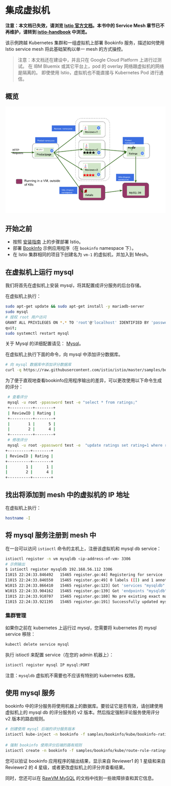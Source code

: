 # 集成虚拟机

**注意：本文档已失效，请浏览 [Istio 官方文档](https://istio.io/zh)。本书中的 Service Mesh 章节已不再维护，请转到 [istio-handbook](https://jimmysong.io/istio-handbook) 中浏览。**

该示例跨越 Kubernetes 集群和一组虚拟机上部署 Bookinfo 服务，描述如何使用 Istio service mesh 将此基础架构以单一 mesh 的方式操控。

> 注意：本文档还在建设中，并且只在 Google Cloud Platform 上进行过测试。
> 在 IBM Bluemix 或其它平台上，pod 的 overlay 网络跟虚拟机的网络是隔离的。
> 即使使用 Istio，虚拟机也不能直接与 Kubernetes Pod 进行通信。

## 概览

![Bookinfo应用的拓展Mesh](../images/istio-mesh-expansion.jpg)

## 开始之前

- 按照 [安装指南](https://istio.io/zh/docs/setup/kubernetes/) 上的步骤部署 Istio。
- 部署 [BookInfo](https://istio.io/zh/docs/examples/bookinfo/) 示例应用程序（在 `bookinfo` namespace 下）。
- 在 Istio 集群相同的项目下创建名为 `vm-1` 的虚拟机，并加入到 Mesh。

## 在虚拟机上运行 mysql

我们将首先在虚拟机上安装 mysql，将其配置成评分服务的后台存储。

在虚拟机上执行：

```bash
sudo apt-get update && sudo apt-get install -y mariadb-server
sudo mysql
# 授权 root 用户访问
GRANT ALL PRIVILEGES ON *.* TO 'root'@'localhost' IDENTIFIED BY 'password' WITH GRANT OPTION;
quit;
sudo systemctl restart mysql
```

关于 Mysql 的详细配置请见： [Mysql](https://mariadb.com/kb/en/library/download/)。

在虚拟机上执行下面的命令，向 mysql 中添加评分数据库。

```bash
# 向 mysql 数据库中添加评分数据库
curl -q https://raw.githubusercontent.com/istio/istio/master/samples/bookinfo/src/mysql/mysqldb-init.sql | mysql -u root -ppassword
```

为了便于直观地查看bookinfo应用程序输出的差异，可以更改使用以下命令生成的评分：

```bash
 # 查看评分
 mysql -u root -ppassword test -e "select * from ratings;"
 +----------+--------+
 | ReviewID | Rating |
 +----------+--------+
 |        1 |      5 |
 |        2 |      4 |
 +----------+--------+
 # 修改评分
 mysql -u root -ppassword test -e  "update ratings set rating=1 where reviewid=1;select * from ratings;"
+----------+--------+
| ReviewID | Rating |
+----------+--------+
|        1 |      1 |
|        2 |      4 |
+----------+--------+
```

## 找出将添加到 mesh 中的虚拟机的 IP 地址

在虚拟机上执行：

```bash
hostname -I
```

## 将 mysql 服务注册到 mesh 中

在一台可以访问 `istioctl` 命令的主机上，注册该虚拟机和 mysql db service：

```bash
istioctl register -n vm mysqldb <ip-address-of-vm> 3306
# 示例输出
$ istioctl register mysqldb 192.168.56.112 3306
I1015 22:24:33.846492   15465 register.go:44] Registering for service 'mysqldb' ip '192.168.56.112', ports list [{3306 mysql}]
I1015 22:24:33.846550   15465 register.go:49] 0 labels ([]) and 1 annotations ([alpha.istio.io/kubernetes-serviceaccounts=default])
W1015 22:24:33.866410   15465 register.go:123] Got 'services "mysqldb" not found' looking up svc 'mysqldb' in namespace 'default', attempting to create it
W1015 22:24:33.904162   15465 register.go:139] Got 'endpoints "mysqldb" not found' looking up endpoints for 'mysqldb' in namespace 'default', attempting to create them
I1015 22:24:33.910707   15465 register.go:180] No pre existing exact matching ports list found, created new subset {[{192.168.56.112  <nil> nil}] [] [{mysql 3306 }]}
I1015 22:24:33.921195   15465 register.go:191] Successfully updated mysqldb, now with 1 endpoints
```

### 集群管理

如果你之前在 kubernetes 上运行过 mysql，您需要将 kubernetes 的 mysql service 移除：

```bash
kubectl delete service mysql
```

执行 istioctl 来配置 service（在您的 admin 机器上）：

```bash
istioctl register mysql IP mysql:PORT
```

注意：`mysqldb` 虚拟机不需要也不应该有特别的 kubernetes 权限。

## 使用 mysql 服务

bookinfo 中的评分服务将使用机器上的数据库。要验证它是否有效，请创建使用虚拟机上的 mysql db 的评分服务的 v2 版本。然后指定强制评论服务使用评分 v2 版本的路由规则。

```bash
# 创建使用 mysql 后端的评分服务版本
istioctl kube-inject -n bookinfo -f samples/bookinfo/kube/bookinfo-ratings-v2-mysql-vm.yaml | kubectl apply -n bookinfo -f -

# 强制 bookinfo 使用评分后端的路有规则
istioctl create -n bookinfo -f samples/bookinfo/kube/route-rule-ratings-mysql-vm.yaml
```

您可以验证 bookinfo 应用程序的输出结果，显示来自 Reviewer1 的 1 星级和来自 Reviewer2 的 4 星级，或者更改虚拟机上的评分并查看结果。

同时，您还可以在 [RawVM MySQL](https://github.com/istio/istio/blob/master/samples/rawvm/README.md)  的文档中找到一些故障排查和其它信息。